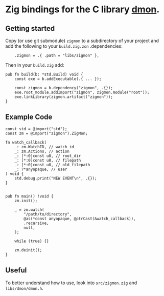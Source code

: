 # Zig bindings for the C library [dmon](https://github.com/septag/dmon).
## Getting started
Copy (or use git submodule) `zigmon` to a subdirectory of your project and add the following to your `build.zig.zon` .dependencies:
```zig
    .zigmon = .{ .path = "libs/zigmon" },
```
Then in your `build.zig` add:
```zig
pub fn build(b: *std.Build) void {
    const exe = b.addExecutable(.{ ... });

    const zigmon = b.dependency("zigmon", .{});
    exe.root_module.addImport("zigmon", zigmon.module("root"));
    exe.linkLibrary(zigmon.artifact("zigmon"));
}
```
## Example Code
```zig
const std = @import("std");
const zm = @import("zigmon").ZigMon;

fn watch_callback(
    _: zm.WatchID, // watch_id
    _: zm.Actions, // action
    _: [*:0]const u8, // root_dir
    _: [*:0]const u8, // filepath
    _: [*:0]const u8, // old_filepath
    _: ?*anyopaque, // user
) void {
    std.debug.print("NEW EVENT\n", .{});
}


pub fn main() !void {
    zm.init();

    _ = zm.watch(
        "/path/to/directory", 
        @as(*const anyopaque, @ptrCast(&watch_callback)),
        .recursive,
        null,
    );

    while (true) {}

    zm.deinit();
}
```
## Useful
To better understand how to use, look into `src/zigmon.zig` and `libs/dmon/dmon.h`.
